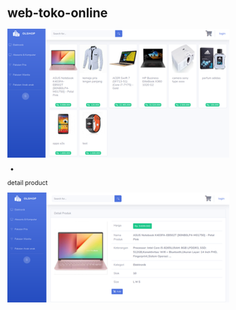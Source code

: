 # web-toko-online

  <a href="" target="_blank"><img src="gambar/Screenshot_2020-01-31 home.png"></a>

* 
detail product

 <a href="" target="_blank"><img src="gambar/Screenshot_2020-01-31 ASUS Notebook K403FA-EB502T [90NB0LP4-M01750] - Petal Pink.png"></a>
